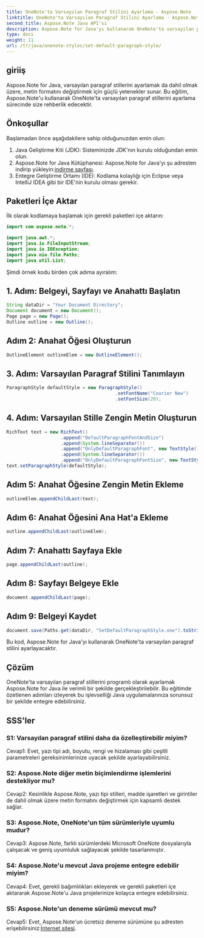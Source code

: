 ```yaml
---
title: OneNote'ta Varsayılan Paragraf Stilini Ayarlama - Aspose.Note
linktitle: OneNote'ta Varsayılan Paragraf Stilini Ayarlama - Aspose.Note
second_title: Aspose.Note Java API'si
description: Aspose.Note for Java'yı kullanarak OneNote'ta varsayılan paragraf stillerini nasıl ayarlayacağınızı öğrenin. Java uygulamalarınızda etkili metin biçimlendirmesi için adım adım kılavuzumuzu izleyin.
type: docs
weight: 11
url: /tr/java/onenote-styles/set-default-paragraph-style/
---
```

## giriiş

Aspose.Note for Java, varsayılan paragraf stillerini ayarlamak da dahil olmak üzere, metin formatını değiştirmek için güçlü yetenekler sunar. Bu eğitim, Aspose.Note'u kullanarak OneNote'ta varsayılan paragraf stillerini ayarlama sürecinde size rehberlik edecektir.

## Önkoşullar

Başlamadan önce aşağıdakilere sahip olduğunuzdan emin olun:

1. Java Geliştirme Kiti (JDK): Sisteminizde JDK'nın kurulu olduğundan emin olun.
2.  Aspose.Note for Java Kütüphanesi: Aspose.Note for Java'yı şu adresten indirip yükleyin:[indirme sayfası](https://releases.aspose.com/note/java/).
3. Entegre Geliştirme Ortamı (IDE): Kodlama kolaylığı için Eclipse veya IntelliJ IDEA gibi bir IDE'nin kurulu olması gerekir.

## Paketleri İçe Aktar

İlk olarak kodlamaya başlamak için gerekli paketleri içe aktarın:

```java
import com.aspose.note.*;

import java.awt.*;
import java.io.FileInputStream;
import java.io.IOException;
import java.nio.file.Paths;
import java.util.List;
```

Şimdi örnek kodu birden çok adıma ayıralım:

## 1. Adım: Belgeyi, Sayfayı ve Anahattı Başlatın

```java
String dataDir = "Your Document Directory";
Document document = new Document();
Page page = new Page();
Outline outline = new Outline();
```

## Adım 2: Anahat Öğesi Oluşturun

```java
OutlineElement outlineElem = new OutlineElement();
```

## 3. Adım: Varsayılan Paragraf Stilini Tanımlayın

```java
ParagraphStyle defaultStyle = new ParagraphStyle()
										.setFontName("Courier New")
										.setFontSize(20);
```

## 4. Adım: Varsayılan Stille Zengin Metin Oluşturun

```java
RichText text = new RichText()
					.append("DefaultParagraphFontAndSize")
					.append(System.lineSeparator())
					.append("OnlyDefaultParagraphFont", new TextStyle().setFontSize(14))
					.append(System.lineSeparator())
					.append("OnlyDefaultParagraphFontSize", new TextStyle().setFontName("Verdana"));
text.setParagraphStyle(defaultStyle);
```

## Adım 5: Anahat Öğesine Zengin Metin Ekleme

```java
outlineElem.appendChildLast(text);
```

## Adım 6: Anahat Öğesini Ana Hat'a Ekleme

```java
outline.appendChildLast(outlineElem);
```

## Adım 7: Anahattı Sayfaya Ekle

```java
page.appendChildLast(outline);
```

## Adım 8: Sayfayı Belgeye Ekle

```java
document.appendChildLast(page);
```

## Adım 9: Belgeyi Kaydet

```java
document.save(Paths.get(dataDir, "SetDefaultParagraphStyle.one").toString());
```

Bu kod, Aspose.Note for Java'yı kullanarak OneNote'ta varsayılan paragraf stilini ayarlayacaktır.

## Çözüm

OneNote'ta varsayılan paragraf stillerini programlı olarak ayarlamak Aspose.Note for Java ile verimli bir şekilde gerçekleştirilebilir. Bu eğitimde özetlenen adımları izleyerek bu işlevselliği Java uygulamalarınıza sorunsuz bir şekilde entegre edebilirsiniz.

## SSS'ler

### S1: Varsayılan paragraf stilini daha da özelleştirebilir miyim?

Cevap1: Evet, yazı tipi adı, boyutu, rengi ve hizalaması gibi çeşitli parametreleri gereksinimlerinize uyacak şekilde ayarlayabilirsiniz.

### S2: Aspose.Note diğer metin biçimlendirme işlemlerini destekliyor mu?

Cevap2: Kesinlikle Aspose.Note, yazı tipi stilleri, madde işaretleri ve girintiler de dahil olmak üzere metin formatını değiştirmek için kapsamlı destek sağlar.

### S3: Aspose.Note, OneNote'un tüm sürümleriyle uyumlu mudur?

Cevap3: Aspose.Note, farklı sürümlerdeki Microsoft OneNote dosyalarıyla çalışacak ve geniş uyumluluk sağlayacak şekilde tasarlanmıştır.

### S4: Aspose.Note'u mevcut Java projeme entegre edebilir miyim?

Cevap4: Evet, gerekli bağımlılıkları ekleyerek ve gerekli paketleri içe aktararak Aspose.Note'u Java projelerinize kolayca entegre edebilirsiniz.

### S5: Aspose.Note'un deneme sürümü mevcut mu?

 Cevap5: Evet, Aspose.Note'un ücretsiz deneme sürümüne şu adresten erişebilirsiniz:[İnternet sitesi](https://releases.aspose.com/).